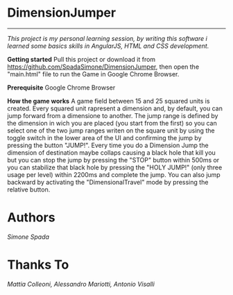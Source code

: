 # DimensionJumper #
___________________
*This project is my personal learning session, by writing this software i learned some basics skills in AngularJS, HTML and CSS development.*

**Getting started**
Pull this project or download it from https://github.com/SpadaSimone/DimensionJumper, then open the "main.html" file to run the Game in Google Chrome Browser.

**Prerequisite**
Google Chrome Browser

**How the game works**
A game field between 15 and 25 squared units is created. Every squared unit rapresent a dimension and, by default, you can jump forward from a dimensione to another.
The jump range is defined by the dimension in wich you are placed (you start from the first) so you can select one of the two jump ranges writen on the square unit by using the toggle switch in the lower area of the UI and confirming the jump by pressing the button "JUMP!".
Every time you do a Dimension Jump the dimension of destination maybe collaps causing a black hole that kill you but you can stop the jump by pressing the "STOP" button within 500ms or you can stabilize that black hole by pressing the "HOLY JUMP!" (only three usage per level) within 2200ms and complete the jump.
You can also jump backward by activating the "DimensionalTravel" mode by pressing the relative button.


# Authors #
*Simone Spada*

# Thanks To #
*Mattia Colleoni, Alessandro Mariotti, Antonio Visalli*
